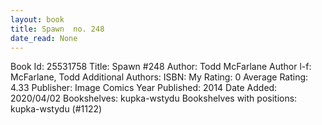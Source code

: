 ```yaml
---
layout: book
title: Spawn  no. 248
date_read: None
---
```


Book Id: 25531758
Title: Spawn #248
Author: Todd McFarlane
Author l-f: McFarlane, Todd
Additional Authors: 
ISBN: 
My Rating: 0
Average Rating: 4.33
Publisher: Image Comics
Year Published: 2014
Date Added: 2020/04/02
Bookshelves: kupka-wstydu
Bookshelves with positions: kupka-wstydu (#1122)

